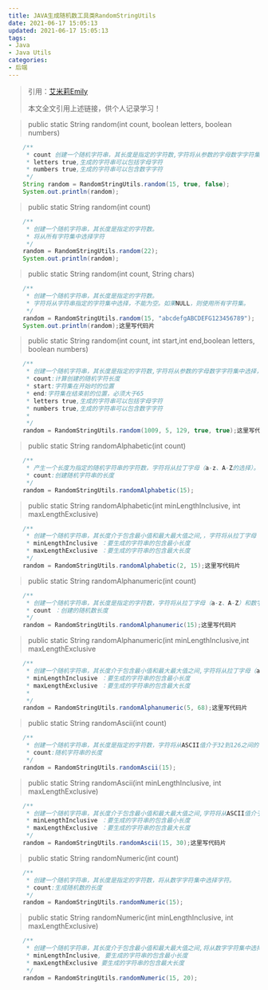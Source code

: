 ```yaml
---
title: JAVA生成随机数工具类RandomStringUtils
date: 2021-06-17 15:05:13
updated: 2021-06-17 15:05:13
tags:
- Java
- Java Utils
categories:
- 后端
---
```


> 引用：[艾米莉Emily](https://blog.csdn.net/yaomingyang/article/details/79107764)
>
> 本文全文引用上述链接，供个人记录学习！

<!--more-->

>  public static String random(int count, boolean letters, boolean numbers)

```java
    /**
     * count 创建一个随机字符串，其长度是指定的字符数,字符将从参数的字母数字字符集中选择，如参数所示。
     * letters true,生成的字符串可以包括字母字符
     * numbers true,生成的字符串可以包含数字字符
     */
    String random = RandomStringUtils.random(15, true, false);
    System.out.println(random);
```


> public static String random(int count)

```java
    /**
     * 创建一个随机字符串，其长度是指定的字符数。
     * 将从所有字符集中选择字符
     */
    random = RandomStringUtils.random(22);
    System.out.println(random);
```


> public static String random(int count, String chars)

```java
    /**
     * 创建一个随机字符串，其长度是指定的字符数。
     * 字符将从字符串指定的字符集中选择，不能为空。如果NULL，则使用所有字符集。
     */
    random = RandomStringUtils.random(15, "abcdefgABCDEFG123456789");
    System.out.println(random);这里写代码片
```


> public static String random(int count, int start,int end,boolean letters, boolean numbers)

```java
    /**
     * 创建一个随机字符串，其长度是指定的字符数,字符将从参数的字母数字字符集中选择，如参数所示。
     * count:计算创建的随机字符长度
     * start:字符集在开始时的位置
     * end:字符集在结束前的位置，必须大于65
     * letters true,生成的字符串可以包括字母字符
     * numbers true,生成的字符串可以包含数字字符
     * 
     */
    random = RandomStringUtils.random(1009, 5, 129, true, true);这里写代码片
```


> public static String randomAlphabetic(int count)

```java
    /**
     * 产生一个长度为指定的随机字符串的字符数，字符将从拉丁字母（a-z、A-Z的选择）。
     * count:创建随机字符串的长度
     */
    random = RandomStringUtils.randomAlphabetic(15);
```


> public static String randomAlphabetic(int minLengthInclusive, int maxLengthExclusive)

```java
    /**
     * 创建一个随机字符串，其长度介于包含最小值和最大最大值之间,，字符将从拉丁字母（a-z、A-Z的选择）。
     * minLengthInclusive ：要生成的字符串的包含最小长度
     * maxLengthExclusive ：要生成的字符串的包含最大长度
     */
    random = RandomStringUtils.randomAlphabetic(2, 15);这里写代码片
```


> public static String randomAlphanumeric(int count)

```java
    /**
     * 创建一个随机字符串，其长度是指定的字符数，字符将从拉丁字母（a-z、A-Z）和数字0-9中选择。
     * count ：创建的随机数长度
     */
    random = RandomStringUtils.randomAlphanumeric(15);这里写代码片
```


> public static String randomAlphanumeric(int minLengthInclusive,int maxLengthExclusive

```java
    /**
     * 创建一个随机字符串，其长度介于包含最小值和最大最大值之间,字符将从拉丁字母（a-z、A-Z）和数字0-9中选择。
     * minLengthInclusive ：要生成的字符串的包含最小长度
     * maxLengthExclusive ：要生成的字符串的包含最大长度
     * 
     */
    random = RandomStringUtils.randomAlphanumeric(5, 68);这里写代码片
```


> public static String randomAscii(int count)

```java
    /**
     * 创建一个随机字符串，其长度是指定的字符数，字符将从ASCII值介于32到126之间的字符集中选择（包括）
     * count:随机字符串的长度
     */
    random = RandomStringUtils.randomAscii(15);
```


> public static String randomAscii(int minLengthInclusive, int maxLengthExclusive)

```java
    /**
     * 创建一个随机字符串，其长度介于包含最小值和最大最大值之间,字符将从ASCII值介于32到126之间的字符集中选择（包括）
     * minLengthInclusive ：要生成的字符串的包含最小长度
     * maxLengthExclusive ：要生成的字符串的包含最大长度
     */
    random = RandomStringUtils.randomAscii(15, 30);这里写代码片
```


> public static String randomNumeric(int count)

```java
    /**
     * 创建一个随机字符串，其长度是指定的字符数，将从数字字符集中选择字符。
     * count:生成随机数的长度
     */
    random = RandomStringUtils.randomNumeric(15);
```


> public static String randomNumeric(int minLengthInclusive, int maxLengthExclusive)

```java
    /**
     * 创建一个随机字符串，其长度介于包含最小值和最大最大值之间,将从数字字符集中选择字符.
     * minLengthInclusive, 要生成的字符串的包含最小长度
     * maxLengthExclusive 要生成的字符串的包含最大长度
     */
    random = RandomStringUtils.randomNumeric(15, 20);
```
